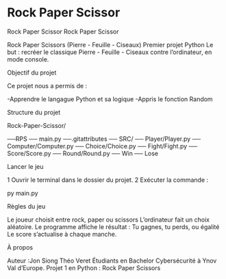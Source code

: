 # Rock Paper Scissor
 
Rock Paper Scissor
Rock Paper Scissor
 
Rock Paper Scissors (Pierre - Feuille - Ciseaux)
Premier projet Python 
Le but : recréer le classique Pierre - Feuille - Ciseaux contre l’ordinateur, en mode console.


Objectif du projet

Ce projet nous a permis de :

 -Apprendre le langague Python et sa logique 
 -Appris le fonction Random 



Structure du projet


Rock-Paper-Scissor/

 ──RPS
 ── main.py 
 ──.gitattributes
  ── SRC/
    ── Player/Player.py
    ── Computer/Computer.py
    ── Choice/Choice.py
    ── Fight/Fight.py
    ── Score/Score.py
    ── Round/Round.py
    ── Win
    ── Lose


Lancer le jeu

1 Ouvrir le terminal dans le dossier du projet.
2 Exécuter la commande :

py main.py


Règles du jeu

 Le joueur choisit entre rock, paper ou scissors
 L’ordinateur fait un choix aléatoire.
Le programme affiche le résultat :
  Tu gagnes, tu perds, ou égalité 
 Le score s’actualise à chaque manche.


 À propos

Auteur :Jon Siong Théo Veret
Étudiants en Bachelor Cybersécurité à Ynov Val d’Europe.
Projet 1 en Python : Rock Paper Scissors